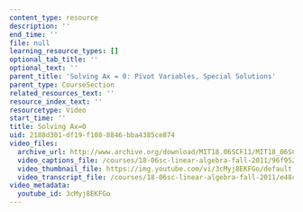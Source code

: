 ```yaml
---
content_type: resource
description: ''
end_time: ''
file: null
learning_resource_types: []
optional_tab_title: ''
optional_text: ''
parent_title: 'Solving Ax = 0: Pivot Variables, Special Solutions'
parent_type: CourseSection
related_resources_text: ''
resource_index_text: ''
resourcetype: Video
start_time: ''
title: Solving Ax=0
uid: 2188d301-df19-f108-8846-bba4385ce874
video_files:
  archive_url: http://www.archive.org/download/MIT18.06SCF11/MIT18_06SC_110711_M2_300k.mp4
  video_captions_file: /courses/18-06sc-linear-algebra-fall-2011/96f9523f6c725d459f0d839963c9ff1f_3cMyj8EKFGo.vtt
  video_thumbnail_file: https://img.youtube.com/vi/3cMyj8EKFGo/default.jpg
  video_transcript_file: /courses/18-06sc-linear-algebra-fall-2011/e48cdbd12025cad3a61600319f38f19e_3cMyj8EKFGo.pdf
video_metadata:
  youtube_id: 3cMyj8EKFGo
---
```

